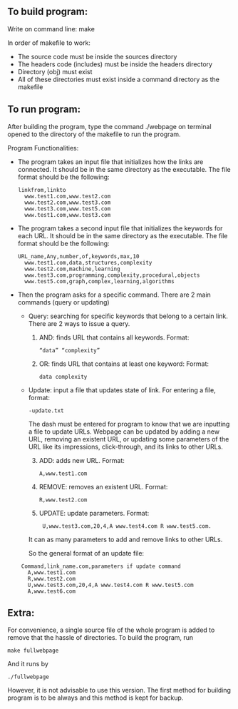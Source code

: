 
## To build program:

Write on command line: make

In order of makefile to work:
- The source code must be inside the sources directory
- The headers code (includes) must be inside the headers directory
- Directory (obj) must exist
- All of these directories must exist inside a command directory as the makefile


## To run program:

After building the program, type the command ./webpage on terminal opened to the directory of the makefile to run the program.


Program Functionalities:

- The program takes an input file that initializes how the links are connected. It should be in the same directory as the executable. The file format should be the following:
	
   	  linkfrom,linkto
		www.test1.com,www.test2.com
		www.test2.com,www.test3.com
		www.test3.com,www.test5.com
		www.test1.com,www.test3.com

- The program takes a second input file that initializes the keywords for each URL. It should be in the same directory as the executable. The file format should be the following:

      URL_name,Any,number,of,keywords,max,10
		www.test1.com,data,structures,complexity
		www.test2.com,machine,learning
		www.test3.com,programming,complexity,procedural,objects
		www.test5.com,graph,complex,learning,algorithms

- Then the program asks for a specific command. There are 2 main commands (query or updating)

	- Query: searching for specific keywords that belong to a certain link. There are 2 ways to issue a query.
		1.	AND: finds URL that contains all keywords. Format: 
		
				“data” “complexity”
		2.	OR: finds URL that contains at least one keyword: Format: 
			
				data complexity

	-	Update: input a file that updates state of link. For entering a file, format: 
	
			-update.txt 
		 The dash must be entered for program to know that we are inputting a file to update URLs. Webpage can be updated by adding a new URL, removing an existent URL, or updating some parameters of the URL like its impressions, click-through, and its links to other URLs.
		 
		3.	ADD: adds new URL. Format: 
		
				A,www.test1.com
		4.	REMOVE: removes an existent URL. Format: 
		
				R,www.test2.com
		5.	UPDATE: update parameters. Format: 
		 
				 U,www.test3.com,20,4,A www.test4.com R www.test5.com. 
		It can as many parameters to add and remove links to other URLs.

		So the general format of an update file:
       
       Command,link_name.com,parameters if update command
		 A,www.test1.com
		 R,www.test2.com
		 U,www.test3.com,20,4,A www.test4.com R www.test5.com
		 A,www.test6.com


## Extra:

For convenience, a single source file of the whole program is added to remove that the hassle of directories.
To build the program, run 

	make fullwebpage
And it runs by 

	./fullwebpage

However, it is not advisable to use this version. The first method for building program is to be always and this method is kept for backup.


